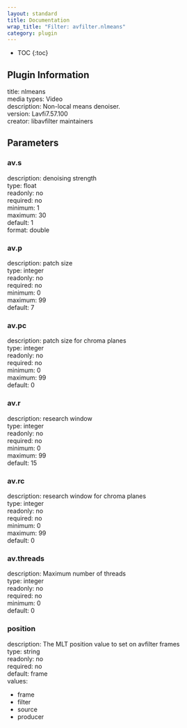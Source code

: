 ```yaml
---
layout: standard
title: Documentation
wrap_title: "Filter: avfilter.nlmeans"
category: plugin
---
```

* TOC
{:toc}

## Plugin Information

title: nlmeans  
media types:
Video  
description: Non-local means denoiser.  
version: Lavfi7.57.100  
creator: libavfilter maintainers  

## Parameters

### av.s

  
description:
denoising strength  
type: float  
readonly: no  
required: no  
minimum: 1  
maximum: 30  
default: 1  
format: double  

### av.p

  
description:
patch size  
type: integer  
readonly: no  
required: no  
minimum: 0  
maximum: 99  
default: 7  

### av.pc

  
description:
patch size for chroma planes  
type: integer  
readonly: no  
required: no  
minimum: 0  
maximum: 99  
default: 0  

### av.r

  
description:
research window  
type: integer  
readonly: no  
required: no  
minimum: 0  
maximum: 99  
default: 15  

### av.rc

  
description:
research window for chroma planes  
type: integer  
readonly: no  
required: no  
minimum: 0  
maximum: 99  
default: 0  

### av.threads

  
description:
Maximum number of threads  
type: integer  
readonly: no  
required: no  
minimum: 0  
default: 0  

### position

  
description:
The MLT position value to set on avfilter frames  
type: string  
readonly: no  
required: no  
default: frame  
values:  

* frame
* filter
* source
* producer


